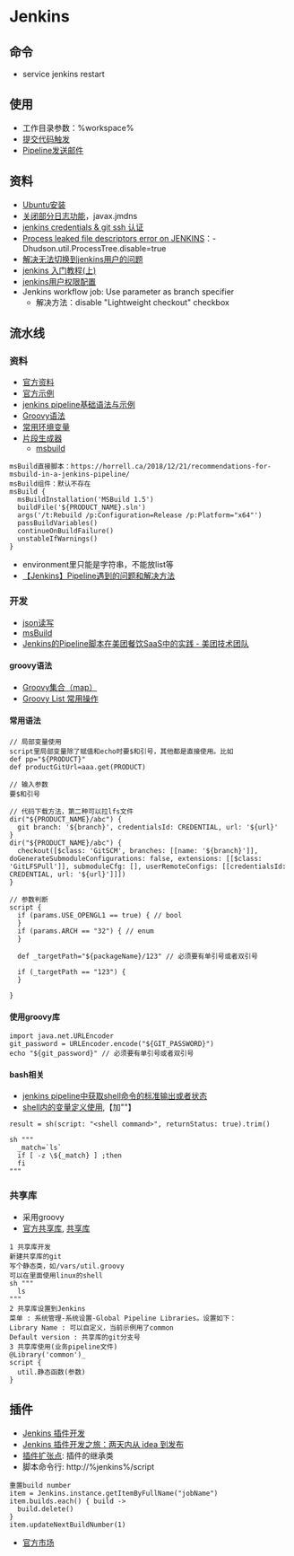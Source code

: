 # Jenkins
## 命令
* service jenkins restart

## 使用
* 工作目录参数：%workspace%
* [提交代码触发](https://medium.com/@xfstart07/devops-gitlab-%E6%8F%90%E4%BA%A4%E4%BB%A3%E7%A0%81%E8%A7%A6%E5%8F%91-jenkins-%E9%83%A8%E7%BD%B2-43601d7baf34)
* [Pipeline发送邮件](https://blog.csdn.net/u011541946/article/details/84034272)

## 资料
* [Ubuntu安装](http://blog.csdn.net/fenglailea/article/details/25919367)
* [关闭部分日志功能](http://blog.csdn.net/qq_33588470/article/details/54647496)，javax.jmdns
* [jenkins credentials & git ssh 认证](http://blog.csdn.net/gw569453350game/article/details/51911179)
* [Process leaked file descriptors error on JENKINS](http://stackoverflow.com/questions/17024441/process-leaked-file-descriptors-error-on-jenkins)：-Dhudson.util.ProcessTree.disable=true
* [解决无法切换到jenkins用户的问题](http://blog.csdn.net/csfreebird/article/details/27968019)
* [jenkins 入门教程(上)](http://www.cnblogs.com/yjmyzz/p/jenkins-tutorial-part-1.html)
* [jenkins用户权限配置](https://www.jianshu.com/p/fca6c3ecde5d)
* Jenkins workflow job: Use parameter as branch specifier
  * 解决方法：disable "Lightweight checkout" checkbox

## 流水线
### 资料
* [官方资料](https://www.jenkins.io/zh/doc/book/pipeline/)
* [官方示例](https://www.jenkins.io/doc/pipeline/examples/)
* [jenkins pipeline基础语法与示例](https://www.jianshu.com/p/f1167e8850cd)
* [Groovy语法](https://www.w3cschool.cn/groovy/)
* [常用环境变量](https://blog.csdn.net/qq_41030861/article/details/105171222)
* [片段生成器](http://%domain%/job/%jobName%/pipeline-syntax/)
  * [msbuild](https://jenkinsci.github.io/job-dsl-plugin/#method/javaposse.jobdsl.dsl.helpers.step.StepContext.msBuild)
```
msBuild直接脚本：https://horrell.ca/2018/12/21/recommendations-for-msbuild-in-a-jenkins-pipeline/
msBuild组件：默认不存在
msBuild {
  msBuildInstallation('MSBuild 1.5')
  buildFile('${PRODUCT_NAME}.sln')
  args('/t:Rebuild /p:Configuration=Release /p:Platform="x64"')
  passBuildVariables()
  continueOnBuildFailure()
  unstableIfWarnings()
}
```
* environment里只能是字符串，不能放list等
* [【Jenkins】Pipeline遇到的问题和解决方法](https://blog.csdn.net/DynastyRumble/article/details/105678447)

### 开发
* [json读写](https://blog.csdn.net/u011541946/article/details/83833289)
* [msBuild](https://jenkinsci.github.io/job-dsl-plugin/#method/javaposse.jobdsl.dsl.helpers.step.StepContext.msBuild)
* [Jenkins的Pipeline脚本在美团餐饮SaaS中的实践 - 美团技术团队](https://tech.meituan.com/2018/08/02/erp-cd-jenkins-pipeline.html)

#### groovy语法
* [Groovy集合（map）](https://blog.csdn.net/dora_310/article/details/52877750)
* [Groovy List 常用操作](https://blog.csdn.net/coderinchina/article/details/92081323)

#### 常用语法
```
// 局部变量使用
script里局部变量除了赋值和echo时要$和引号，其他都是直接使用。比如
def pp="${PRODUCT}"
def productGitUrl=aaa.get(PRODUCT)

// 输入参数
要$和引号

// 代码下载方法，第二种可以拉lfs文件
dir("${PRODUCT_NAME}/abc") {
  git branch: '${branch}', credentialsId: CREDENTIAL, url: '${url}'
}
dir("${PRODUCT_NAME}/abc") {
  checkout([$class: 'GitSCM', branches: [[name: '${branch}']], doGenerateSubmoduleConfigurations: false, extensions: [[$class: 'GitLFSPull']], submoduleCfg: [], userRemoteConfigs: [[credentialsId: CREDENTIAL, url: '${url}']]])
}

// 参数判断
script {
  if (params.USE_OPENGL1 == true) { // bool
  }
  if (params.ARCH == "32") { // enum
  }

  def _targetPath="${packageName}/123" // 必须要有单引号或者双引号

  if (_targetPath == "123") {
  }

}
```

#### 使用groovy库
```
import java.net.URLEncoder
git_password = URLEncoder.encode("${GIT_PASSWORD}")
echo "${git_password}" // 必须要有单引号或者双引号
```
#### bash相关
* [jenkins pipeline中获取shell命令的标准输出或者状态](https://blog.csdn.net/liurizhou/article/details/86670092)
* [shell内的变量定义使用](https://stackoverflow.com/questions/34013854/jenkins-workflow-environment-variables-causing-a-failure/44296015),【加"\"】
```
result = sh(script: "<shell command>", returnStatus: true).trim()

sh """
  _match=`ls`
  if [ -z \${_match} ] ;then
  fi
"""
```

### 共享库
* 采用groovy
* [官方共享库](https://www.jenkins.io/zh/doc/book/pipeline/shared-libraries/), [共享库](https://www.qikqiak.com/post/jenkins-shared-library-demo/)

```
1 共享库开发
新建共享库的git
写个静态类，如/vars/util.groovy
可以在里面使用linux的shell
sh """
  ls
"""
2 共享库设置到Jenkins
菜单 : 系统管理-系统设置-Global Pipeline Libraries。设置如下：
Library Name : 可以自定义，当前示例用了common
Default version : 共享库的git分支号
3 共享库使用(业务pipeline文件)
@Library('common')_
script {
  util.静态函数(参数)
}
```

## 插件
* [Jenkins 插件开发](https://www.chenshaowen.com/blog/how-to-develop-the-plugin-of-jenkins.html)
* [Jenkins 插件开发之旅：两天内从 idea 到发布](https://cloud.tencent.com/developer/article/1426418)
* [插件扩张点](https://www.jenkins.io/doc/developer/extensions/): 插件的继承类
* 脚本命令行: http://%jenkins%/script
```
重置build number
item = Jenkins.instance.getItemByFullName("jobName")
item.builds.each() { build ->
  build.delete()
}
item.updateNextBuildNumber(1)
```
* [官方市场](https://plugins.jenkins.io/)
